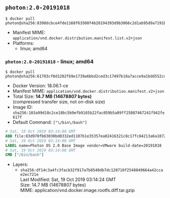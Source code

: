 ## `photon:2.0-20191018`

```console
$ docker pull photon@sha256:8398dcbce4fde1168f63508f4b28194393d9b3066c2d1ab95d9a7191b1787d2c
```

-	Manifest MIME: `application/vnd.docker.distribution.manifest.list.v2+json`
-	Platforms:
	-	linux; amd64

### `photon:2.0-20191018` - linux; amd64

```console
$ docker pull photon@sha256:61703cf0d1202fb9e1739a6bbd2ced3c17497b18a7acce9a1bdd552cd863126c
```

-	Docker Version: 18.06.1-ce
-	Manifest MIME: `application/vnd.docker.distribution.manifest.v2+json`
-	Total Size: **14.7 MB (14678807 bytes)**  
	(compressed transfer size, not on-disk size)
-	Image ID: `sha256:103a99d10c2ce18bc5b9efb9165b22fac059b5a89ff25887467241f942fe617f`
-	Default Command: `["\/bin\/bash"]`

```dockerfile
# Sat, 19 Oct 2019 03:14:08 GMT
ADD file:83d970fb63030bd8332ed1107b1e35357ea02416321c8c17fc84213a6a18724c in / 
# Sat, 19 Oct 2019 03:14:08 GMT
LABEL name=Photon OS 2.0 Base Image vendor=VMware build-date=20191018
# Sat, 19 Oct 2019 03:14:08 GMT
CMD ["/bin/bash"]
```

-	Layers:
	-	`sha256:df14c3a4fc3facb32f917a7b8540db7dc120710f2548849664a42ccae2ec721e`  
		Last Modified: Sat, 19 Oct 2019 03:14:24 GMT  
		Size: 14.7 MB (14678807 bytes)  
		MIME: application/vnd.docker.image.rootfs.diff.tar.gzip
